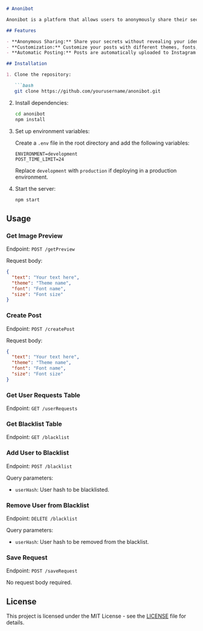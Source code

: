 ```markdown
# Anonibot

Anonibot is a platform that allows users to anonymously share their secrets with the world via Instagram. Express yourself, customize your posts, and automatically upload them to Instagram for everyone to see.

## Features

- **Anonymous Sharing:** Share your secrets without revealing your identity.
- **Customization:** Customize your posts with different themes, fonts, and sizes.
- **Automatic Posting:** Posts are automatically uploaded to Instagram for public viewing.

## Installation

1. Clone the repository:

   ```bash
   git clone https://github.com/yourusername/anonibot.git
   ```

2. Install dependencies:

   ```bash
   cd anonibot
   npm install
   ```

3. Set up environment variables:

   Create a `.env` file in the root directory and add the following variables:

   ```plaintext
   ENVIRONMENT=development
   POST_TIME_LIMIT=24
   ```

   Replace `development` with `production` if deploying in a production environment.

4. Start the server:

   ```bash
   npm start
   ```

## Usage

### Get Image Preview

Endpoint: `POST /getPreview`

Request body:
```json
{
  "text": "Your text here",
  "theme": "Theme name",
  "font": "Font name",
  "size": "Font size"
}
```

### Create Post

Endpoint: `POST /createPost`

Request body:
```json
{
  "text": "Your text here",
  "theme": "Theme name",
  "font": "Font name",
  "size": "Font size"
}
```

### Get User Requests Table

Endpoint: `GET /userRequests`

### Get Blacklist Table

Endpoint: `GET /blacklist`

### Add User to Blacklist

Endpoint: `POST /blacklist`

Query parameters:
- `userHash`: User hash to be blacklisted.

### Remove User from Blacklist

Endpoint: `DELETE /blacklist`

Query parameters:
- `userHash`: User hash to be removed from the blacklist.

### Save Request

Endpoint: `POST /saveRequest`

No request body required.

## License

This project is licensed under the MIT License - see the [LICENSE](LICENSE) file for details.
```
```
